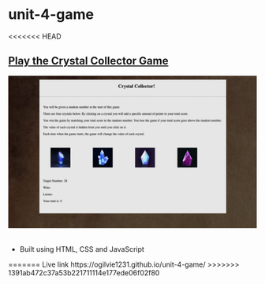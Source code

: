 # unit-4-game
<<<<<<< HEAD

<h2> <a href="https://ogilvie1231.github.io/psychic-game/">Play the Crystal Collector Game</a></h2>
<!-- ![site image](./assets/images/3.png) -->
<img src="./assets/images/3.png" alt="site image" >&nbsp;

<ul>
    <li>Built using HTML, CSS and JavaScript</li>
</ul>
=======
Live link https://ogilvie1231.github.io/unit-4-game/
>>>>>>> 1391ab472c37a53b221711114e177ede06f02f80
